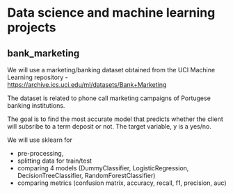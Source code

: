  # Data science and machine learning projects

 ## bank_marketing

We will use a marketing/banking dataset obtained from the UCI Machine Learning repository - https://archive.ics.uci.edu/ml/datasets/Bank+Marketing

The dataset is related to phone call marketing campaigns of Portugese banking institutions.

The goal is to find the most accurate model that predicts whether the client will subsribe to a term deposit or not.
The target variable, y is a yes/no.

We will use sklearn for
 - pre-processing,
 - splitting data for train/test
 - comparing 4 models (DummyClassifier, LogisticRegression, DecisionTreeClassifier, RandomForestClassifier)
 - comparing metrics (confusion matrix, accuracy, recall, f1, precision, auc)


